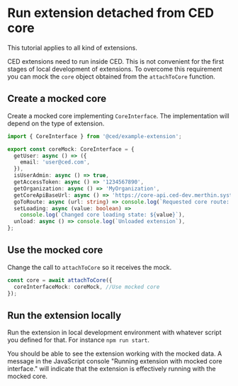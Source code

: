 # Run extension detached from CED core

This tutorial applies to all kind of extensions.

CED extensions need to run inside CED. This is not convenient for the first stages of local development of extensions. To overcome this requirement you can mock the `core` object obtained from the `attachToCore` function.

## Create a mocked core

Create a mocked core implementing `CoreInterface`. The implementation will depend on the type of extension.

```typescript
import { CoreInterface } from '@ced/example-extension';

export const coreMock: CoreInterface = {
  getUser: async () => ({
    email: 'user@ced.com',
  }),
  isUserAdmin: async () => true,
  getAccessToken: async () => '1234567890',
  getOrganization: async () => 'MyOrganization',
  getCoreApiBaseUrl: async () => 'https://core-api.ced-dev.merthin.systems',
  goToRoute: async (url: string) => console.log(`Requested core route: ${url}`),
  setLoading: async (value: boolean) =>
    console.log(`Changed core loading state: ${value}`),
  unload: async () => console.log(`Unloaded extension`),
};
```

## Use the mocked core

Change the call to `attachToCore` so it receives the mock.

```typescript
const core = await attachToCore({
  coreInterfaceMock: coreMock, //Use mocked core
});
```

## Run the extension locally

Run the extension in local development environment with whatever script you defined for that. For instance `npm run start`.

You should be able to see the extension working with the mocked data. A message in the JavaScript console "Running extension with mocked core interface." will indicate that the extension is effectively running with the mocked core.
